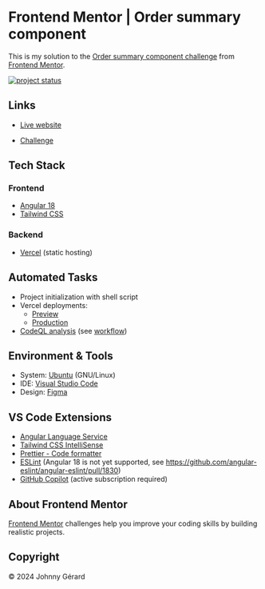 # Frontend Mentor | Order summary component

This is my solution to the [Order summary component challenge](https://www.frontendmentor.io/challenges/order-summary-component-QlPmajDUj/hub) from [Frontend Mentor](https://www.frontendmentor.io/).

[![project status](https://img.shields.io/badge/status-work%20in%20progress-red?style=for-the-badge)](https://fem-order-summary-component-jgerard.vercel.app)

## Links

- [Live website](https://fem-order-summary-component-jgerard.vercel.app)
<!-- - [Solution](placeholder) -->
- [Challenge](https://www.frontendmentor.io/challenges/order-summary-component-QlPmajDUj/hub)
<!-- - [Lighthouse report](https://googlechrome.github.io/lighthouse/viewer/?gist=placeholder) -->

## Tech Stack

### Frontend

- [Angular 18](https://blog.angular.dev/angular-v18-is-now-available-e79d5ac0affe)
- [Tailwind CSS](https://tailwindcss.com/)

### Backend

- [Vercel](https://vercel.com/) (static hosting)

<!-- ## Key Features -->

## Automated Tasks

- Project initialization with shell script
- Vercel deployments:
  - [Preview](.github/workflows/vercel-preview.yaml)
  - [Production](.github/workflows/vercel-production.yaml)
- [CodeQL analysis](https://codeql.github.com/) (see [workflow](.github/workflows/codeql.yaml))

## Environment & Tools

- System: [Ubuntu](https://ubuntu.com/) (GNU/Linux)
- IDE: [Visual Studio Code](https://code.visualstudio.com/)
- Design: [Figma](https://www.figma.com/)

## VS Code Extensions

- [Angular Language Service](https://marketplace.visualstudio.com/items?itemName=angular.ng-template)
- [Tailwind CSS IntelliSense](https://marketplace.visualstudio.com/items?itemName=bradlc.vscode-tailwindcss)
- [Prettier - Code formatter](https://marketplace.visualstudio.com/items?itemName=esbenp.prettier-vscode)
- [ESLint](https://marketplace.visualstudio.com/items?itemName=dbaeumer.vscode-eslint) (Angular 18 is not yet supported, see https://github.com/angular-eslint/angular-eslint/pull/1830)
- [GitHub Copilot](https://marketplace.visualstudio.com/items?itemName=github.copilot) (active subscription required)

<!-- ## Screenshots

### Mobile

![mobile screenshot](screenshots/mobile.avif)

### Tablet

![tablet screenshot](screenshots/tablet.avif)

### Desktop

![desktop screenshot](screenshots/desktop.avif) -->

## About Frontend Mentor

[Frontend Mentor](https://www.frontendmentor.io/) challenges help you improve your coding skills by building realistic projects.

## Copyright

© 2024 Johnny Gérard
